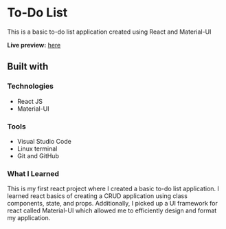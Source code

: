 # To-Do List

This is a basic to-do list application created using React and Material-UI

**Live preview:** [here](https://lazirpascual.github.io/react-to-do-list/)

## Built with

### Technologies

* React JS
* Material-UI

### Tools

* Visual Studio Code
* Linux terminal
* Git and GitHub

### What I Learned 

This is my first react project where I created a basic to-do list application. I learned react basics of creating a CRUD application using class components, state, and props. 
Additionally, I picked up a UI framework for react called Material-UI which allowed me to efficiently design and format my application.
